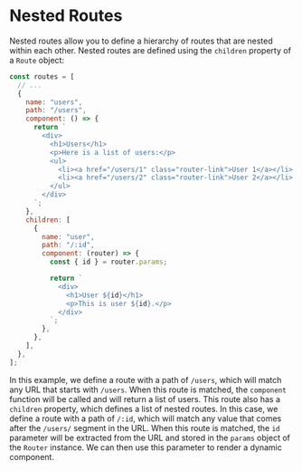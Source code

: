 # Nested Routes

Nested routes allow you to define a hierarchy of routes that are nested within each other. Nested routes are defined using the `children` property of a `Route` object:

```js
const routes = [
  // ...
  {
    name: "users",
    path: "/users",
    component: () => {
      return `
        <div>
          <h1>Users</h1>
          <p>Here is a list of users:</p>
          <ul>
            <li><a href="/users/1" class="router-link">User 1</a></li>
            <li><a href="/users/2" class="router-link">User 2</a></li>
          </ul>
        </div>
      `;
    },
    children: [
      {
        name: "user",
        path: "/:id",
        component: (router) => {
          const { id } = router.params;

          return `
            <div>
              <h1>User ${id}</h1>
              <p>This is user ${id}.</p>
            </div>
          `;
        },
      },
    ],
  },
];
```

In this example, we define a route with a path of `/users`, which will match any URL that starts with `/users`. When this route is matched, the `component` function will be called and will return a list of users. This route also has a `children` property, which defines a list of nested routes. In this case, we define a route with a path of `/:id`, which will match any value that comes after the `/users/` segment in the URL. When this route is matched, the `id` parameter will be extracted from the URL and stored in the `params` object of the `Router` instance. We can then use this parameter to render a dynamic component.
